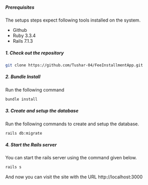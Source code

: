 ##### Prerequisites

The setups steps expect following tools installed on the system.

- Github
- Ruby 3.3.4
- Rails 7.1.3

##### 1. Check out the repository

```bash
git clone https://github.com/Tushar-04/FeeInstallmentApp.git
```

##### 2. Bundle Install

Run the following command

```bash
bundle install
```

##### 3. Create and setup the database

Run the following commands to create and setup the database.

```bash
rails db:migrate
```

##### 4. Start the Rails server

You can start the rails server using the command given below.

```ruby
rails s
```

And now you can visit the site with the URL http://localhost:3000